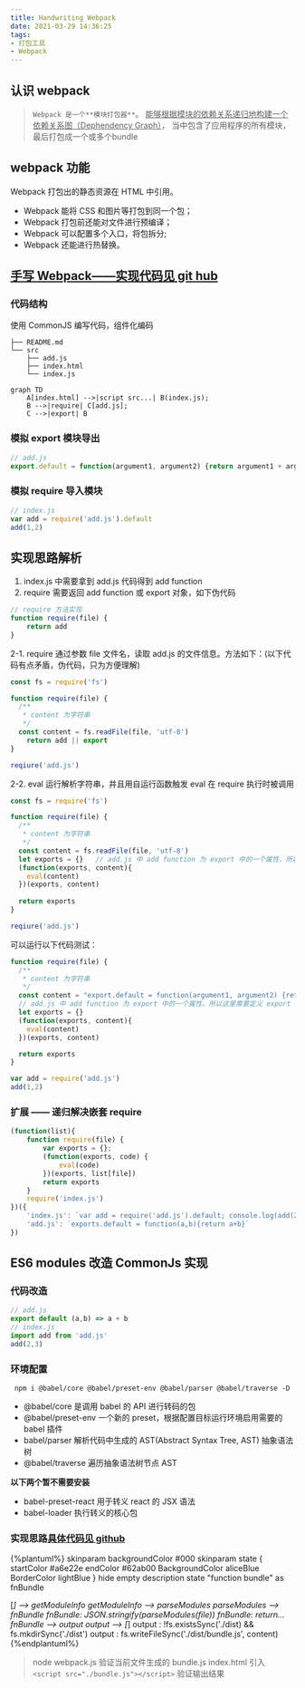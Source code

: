 ```yaml
---
title: Handwriting Webpack
date: 2021-03-29 14:36:25
tags:
- 打包工具
- Webpack
---
```


## 认识 webpack
> `Webpack 是一个**模块打包器**`。
  > <u>能够根据模块的依赖关系递归地构建一个依赖关系图（Dephendency Graph）</u>，
    当中包含了应用程序的所有模块，最后打包成一个或多个bundle

## webpack 功能
  Webpack 打包出的静态资源在 HTML 中引用。 
  * Webpack 能将 CSS 和图片等打包到同一个包；
  * Webpack 打包前还能对文件进行预编译；
  * Webpack 可以配置多个入口，将包拆分;
  * Webpack 还能进行热替换。

## [手写 Webpack——实现代码见 git hub](https://github.com/HelenZhangLP/Handwriting-webpack)
### 代码结构
使用 CommonJS 编写代码，组件化编码
```
├── README.md
└── src
    ├── add.js
    ├── index.html
    └── index.js
```

```mermaid
graph TD
    A[index.html] -->|script src...| B(index.js);
    B -->|require| C[add.js];
    C -->|export| B
```

### 模拟 export 模块导出
```JavaScript
// add.js
export.default = function(argument1, argument2) {return argument1 + argument2}
```

### 模拟 require 导入模块
```JavaScript
// index.js
var add = require('add.js').default
add(1,2)
```

## 实现思路解析
1.  index.js 中需要拿到 add.js 代码得到 add function
2.  require 需要返回 add function 或 export 对象，如下伪代码
```JavaScript
// require 方法实现
function require(file) {
    return add
}
```
2-1.  require 通过参数 file 文件名，读取 add.js 的文件信息。方法如下：(以下代码有点矛盾，伪代码，只为方便理解)
```JavaScript
const fs = require('fs')

function require(file) {
  /**
   * content 为字符串
   */
  const content = fs.readFile(file, 'utf-8') 
    return add || export
}

reqiure('add.js')
```
2-2.  eval 运行解析字符串，并且用自运行函数触发 eval 在 require 执行时被调用
```JavaScript
const fs = require('fs')

function require(file) {
  /**
   * content 为字符串
   */
  const content = fs.readFile(file, 'utf-8')
  let exports = {}   // add.js 中 add function 为 export 中的一个属性，所以这里需要定义 export     
  (function(exports, content){
    eval(content)
  })(exports, content)
  
  return exports
}

reqiure('add.js')
```
可以运行以下代码测试：
```JavaScript
function require(file) {
  /**
   * content 为字符串
   */
  const content = "export.default = function(argument1, argument2) {return argument1 + argument2}"
  // add.js 中 add function 为 export 中的一个属性，所以这里需要定义 export  
  let exports = {}   
  (function(exports, content){
    eval(content)
  })(exports, content)

  return exports
}

var add = require('add.js')
add(1,2)
```

### 扩展 —— 递归解决嵌套 require
```JavaScript
(function(list){
    function require(file) {
        var exports = {};
        (function(exports, code) {
            eval(code)
        })(exports, list[file])
        return exports
    }
    require('index.js')
})({
    'index.js': `var add = require('add.js').default; console.log(add(2,3))`,
    'add.js': `exports.default = function(a,b){return a+b}`
})
```

## ES6 modules 改造 CommonJs 实现
### 代码改造
```JavaScript
// add.js
export default (a,b) => a + b
// index.js
import add from 'add.js'
add(2,3)
```

### 环境配置
` npm i @babel/core @babel/preset-env @babel/parser @babel/traverse -D`
* @babel/core 是调用 babel 的 API 进行转码的包
* @babel/preset-env 一个新的 preset，根据配置目标运行环境启用需要的 babel 插件
* babel/parser 解析代码中生成的 AST(Abstract Syntax Tree, AST) 抽象语法树
* @babel/traverse 遍历抽象语法树节点 AST

**以下两个暂不需要安装**
* babel-preset-react 用于转义 react 的 JSX 语法
* babel-loader 执行转义的核心包

### 实现思路[具体代码见 github](https://github.com/HelenZhangLP/Handwriting-webpack/blob/main/webpack.js)
{%plantuml%}
skinparam backgroundColor #000
skinparam state {
  startColor #a6e22e
  endColor #62ab00
  BackgroundColor aliceBlue
  BorderColor lightBlue
}
hide empty description
state "function bundle" as fnBundle

[*] --> getModuleInfo
getModuleInfo --> parseModules
parseModules --> fnBundle
fnBundle: JSON.stringify(parseModules(file))
fnBundle: return...
fnBundle --> output
output --> [*]
output : !fs.existsSync('./dist) && fs.mkdirSync('./dist')
output : fs.writeFileSync('./dist/bundle.js', content)
{%endplantuml%}

> node webpack.js
> 验证当前文件生成的 bundle.js
> index.html 引入 `<script src="./bundle.js"></script>`
> 验证输出结果
